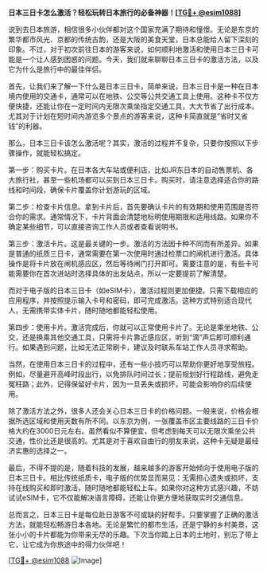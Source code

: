 **日本三日卡怎么激活？轻松玩转日本旅行的必备神器！[[TG💪+ @esim1088](https://t.me/s/esim1088)]**

说到去日本旅游，相信很多小伙伴都对这个国家充满了期待和憧憬。无论是东京的繁华都市风光、京都的传统古韵，还是大阪的美食天堂，日本总能给人留下深刻的印象。不过，对于初次前往日本的游客来说，如何顺利地激活和使用日本三日卡可能是一个让人感到困惑的问题。今天，我们就来聊聊日本三日卡的激活方法，以及它为什么是旅行中的最佳伴侣。

首先，让我们来了解一下什么是日本三日卡。简单来说，日本三日卡是一种在日本境内使用的交通卡，通常可以在地铁、公交等公共交通工具上使用。这种卡不仅方便快捷，还能让你在一定时间内无限次乘坐指定交通工具，大大节省了出行成本。尤其对于计划在短时间内游览多个景点的游客来说，这种卡简直就是“省时又省钱”的利器。

那么，日本三日卡该怎么激活呢？其实，激活的过程并不复杂，只要你按照以下步骤操作，就能轻松搞定。

第一步：购买卡片。在日本各大车站或便利店，比如JR东日本的自动售票机、各大旅行社，甚至一些机场都可以买到日本三日卡。购买时，请注意选择适合你的路线和时间段，确保卡片覆盖你计划游玩的区域。

第二步：检查卡片信息。拿到卡片后，首先要确认卡片的有效期和使用范围是否符合你的需求。通常情况下，卡片背面会清楚地标明使用期限和适用线路。如果你不确定某些细节，可以直接咨询工作人员或者查看说明书。

第三步：激活卡片。这是最关键的一步。激活的方法因卡种不同而有所差异。如果是普通的纸质三日卡，通常需要在第一次使用时通过检票口的闸机进行激活。具体操作是将卡片放在闸机感应区，然后等待闸门打开即可。需要注意的是，有些卡可能需要你在首次进站时选择具体的出发站点，所以一定要提前了解清楚。

而对于电子版的日本三日卡（如eSIM卡），激活过程则更加便捷。只需下载相应的应用程序，并按照提示输入卡号和密码，即可完成激活。这种方式特别适合现代人，无需携带实体卡片，随时随地都能轻松使用。

第四步：使用卡片。激活完成后，你就可以正常使用卡片了。无论是乘坐地铁、公交，还是换乘其他交通工具，只需将卡片靠近感应区，听到“滴”声后即可顺利通行。如果遇到问题，比如无法正常刷卡，建议及时联系车站工作人员寻求帮助。

当然，在使用日本三日卡的过程中，还有一些小技巧可以帮助你更好地享受旅程。例如，尽量避开高峰时段出行，以免排队时间过长；提前规划好行程路线，避免走冤枉路；此外，记得保留好卡片，因为一旦丢失或损坏，可能会影响你的后续使用。

除了激活方法之外，很多人还会关心日本三日卡的价格问题。一般来说，价格会根据所选区域和使用天数有所不同。以东京为例，一张覆盖市区主要线路的三日卡价格大约在3000日元左右。虽然看似不算便宜，但考虑到每天可以无限次乘坐公共交通，性价比还是很高的。尤其是对于喜欢自由行的朋友来说，这种卡无疑是最经济实惠的选择之一。

最后，不得不提的是，随着科技的发展，越来越多的游客开始倾向于使用电子版的日本三日卡。相比传统纸质卡，电子版的优势显而易见：无需担心遗失或损坏，支持在线购买和即时激活，随时随地都能轻松上车。如果你对这种方式感兴趣，不妨试试eSIM卡，它不仅能解决语言障碍，还能让你更方便地获取实时交通信息。

总而言之，日本三日卡是每位赴日游客不可或缺的好帮手。只要掌握了正确的激活方法，就能轻松畅游日本各地。无论是繁忙的都市生活，还是宁静的乡村美景，这张小小的卡片都能为你带来无尽的乐趣。下次当你踏上日本的土地时，别忘了带上它，让它成为你旅途中的得力伙伴吧！

[[TG💪+ @esim1088](https://t.me/s/esim1088) ![Image](https://i.postimg.cc/4NQfJmqS/Snipaste-2025-05-13-00-14-12.png)]